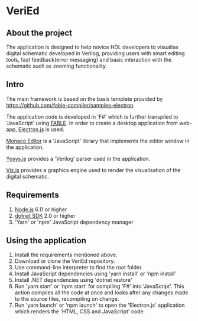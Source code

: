 # VeriEd

## About the project
The application is designed to help novice HDL developers to visualise digital schematic developed in Verilog, providing users with smart editing tools, fast feedback(error messaging) and basic interaction with the schematic such as zooming functionality.
## Intro 
The main framework is based on the basis template provided by https://github.com/fable-compiler/samples-electron.

The application code is developed in 'F#' which is further transpiled to 'JavaScript' using [FABLE](https://fable.io). In order to create a desktop application from web-app, [Electron.js](https://electronjs.org) is used.

[Monaco Editor](https://microsoft.github.io/monaco-editor/) is a 'JavaScript' library that implements the editor window in the application.

[Yosys.js](http://www.clifford.at/yosys/yosysjs.html) provides a 'Verilog' parser used in the application.

[Viz.js](https://github.com/mdaines/viz.js/) provides a graphics engine used to render the visualisation of the digital schematic.

## Requirements
1. [Node.js](https://nodejs.org/en/) 6.11 or higher
2. [dotnet SDK](https://www.microsoft.com/net/download/windows) 2.0 or higher
3. 'Yarn' or 'npm' JavaScript dependency manager

## Using the application
1. Install the requirements mentioned above.
2. Download or clone the VeriEd repository.
3. Use command-line interpreter to find the root folder.
4. Install JavaScript dependencies using 'yarn install' or 'npm install'
5. Install .NET dependencies using 'dotnet restore'
6. Run 'yarn start' or 'npm start' for compiling 'F#' into 'JavaScript'. This action compiles all the code at once and looks after any changes made to the source files, recompiling on change. 
7. Run 'yarn launch' or 'npm launch' to open the 'Electron.js' application which renders the 'HTML, CSS and JavaScript' code.
